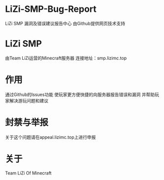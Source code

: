 # LiZi-SMP-Bug-Report
LiZi SMP 漏洞及错误建议报告中心
由Github提供网页技术支持

# LiZi SMP
由Team LiZi运营的Minecraft服务器
连接地址：smp.lizimc.top

# 作用
通过Github的Issues功能
使玩家更方便快捷的向服务器报告错误和漏洞
并帮助玩家解决游玩问题和建议

# 封禁与举报
关于这个问题请在appeal.lizimc.top上进行申报

# 关于
Team LiZi Of Minecraft
